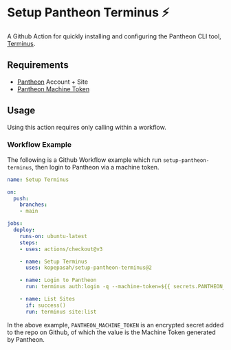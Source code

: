 # Setup Pantheon Terminus :zap:

A Github Action for quickly installing and configuring the Pantheon CLI tool, [Terminus](https://github.com/pantheon-systems/terminus).

## Requirements

- [Pantheon](https://pantheon.io) Account + Site
- [Pantheon Machine Token](https://pantheon.io/docs/machine-tokens)

## Usage

Using this action requires only calling within a workflow.

### Workflow Example

The following is a Github Workflow example which run `setup-pantheon-terminus`, then login to Pantheon via a machine token.

```yaml
name: Setup Terminus

on:
  push:
    branches:
    - main

jobs:
  deploy:
    runs-on: ubuntu-latest
    steps:
    - uses: actions/checkout@v3

    - name: Setup Terminus
      uses: kopepasah/setup-pantheon-terminus@2

    - name: Login to Pantheon
      run: terminus auth:login -q --machine-token=${{ secrets.PANTHEON_MACHINE_TOKEN }}

    - name: List Sites
      if: success()
      run: terminus site:list
```

In the above example, `PANTHEON_MACHINE_TOKEN` is an encrypted secret added to the repo on Github, of which the value is the Machine Token generated by Pantheon.
